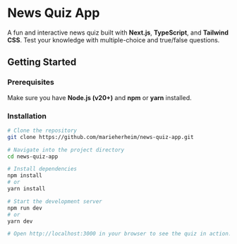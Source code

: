 # News Quiz App

A fun and interactive news quiz built with **Next.js**, **TypeScript**, and **Tailwind CSS**. Test your knowledge with multiple-choice and true/false questions.

## Getting Started

### Prerequisites

Make sure you have **Node.js (v20+)** and **npm** or **yarn** installed.

### Installation

```bash
# Clone the repository
git clone https://github.com/marieherheim/news-quiz-app.git

# Navigate into the project directory
cd news-quiz-app

# Install dependencies
npm install
# or
yarn install

# Start the development server
npm run dev
# or
yarn dev

# Open http://localhost:3000 in your browser to see the quiz in action.
